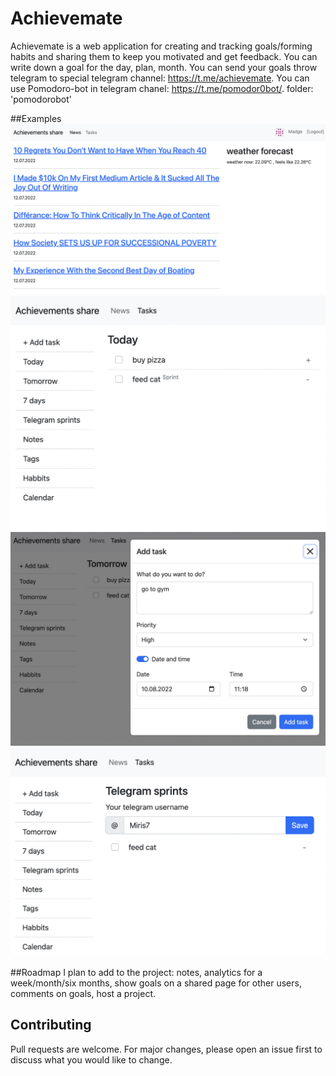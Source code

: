 # Achievemate
Achievemate is a web application for creating and tracking goals/forming habits and sharing them to keep you motivated and get feedback.
You can write down a goal for the day, plan, month.
You can send your goals throw telegram to special telegram channel: https://t.me/achievemate.
You can use Pomodoro-bot in telegram chanel: https://t.me/pomodor0bot/.
folder: 'pomodorobot'


##Examples
![the main page: Achievements with weather](Achievements_weather.png)
![Tasks for today](Tasks_today.png)
![Adding tasks](add_Task.jpg)
![Adding loging for sending tasks in Telegram](telegram.png)

##Roadmap
I plan to add to the project:
notes,
analytics for a week/month/six months,
show goals on a shared page for other users,
comments on goals,
host a project.


## Contributing
Pull requests are welcome. For major changes, please open an issue first to discuss what you would like to change.

